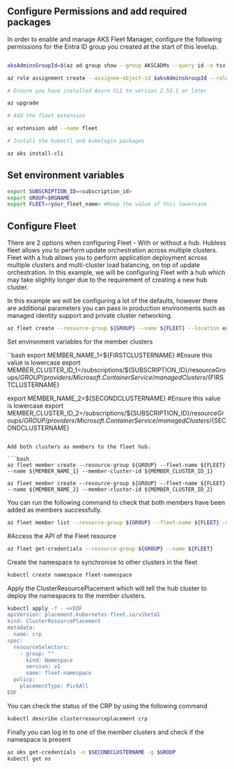 ## Configure Permissions and add required packages

In order to enable and manage AKS Fleet Manager, configure the following permissions for the Entra ID group you created at the start of this levelup.

```bash

aksAdminsGroupId=$(az ad group show --group AKSCADMs --query id -o tsv)

az role assignment create --assignee-object-id $aksAdminsGroupId --role 'Azure Kubernetes Fleet Manager RBAC Cluster Admin' --scope 'subscriptions/${SUBSCRIPTION_ID}/resourceGroups/${RGNAME}'

# Ensure you have installed Azure CLI to version 2.53.1 or later

az upgrade

# Add the fleet extension

az extension add --name fleet

# Install the kubectl and kubelogin packages

az aks install-cli

```

## Set environment variables

```bash
export SUBSCRIPTION_ID=<subscription_id>
export GROUP=$RGNAME
export FLEET=<your_fleet_name> #Keep the value of this lowercase
```

## Configure Fleet

There are 2 options when configuring Fleet - With or without a hub. Hubless fleet allows you to perform update orchestration across multiple clusters. Fleet with a hub allows you to perform application deployment across multiple clusters and multi-cluster load balancing, on top of update orchestration. In this example, we will be configuring Fleet with a hub which may take slightly longer due to the requirement of creating a new hub cluster.

In this example we will be configuring a lot of the defaults, however there are additional parameters you can pass in production environments such as managed identity support and private cluster networking.

```bash
az fleet create --resource-group ${GROUP} --name ${FLEET} --location eastus --enable-hub
```

Set environment variables for the member clusters

``bash
export MEMBER_NAME_1=${FIRSTCLUSTERNAME} #Ensure this value is lowercase
export MEMBER_CLUSTER_ID_1=/subscriptions/${SUBSCRIPTION_ID}/resourceGroups/${GROUP}/providers/Microsoft.ContainerService/managedClusters/${FIRSTCLUSTERNAME}

export MEMBER_NAME_2=${SECONDCLUSTERNAME} #Ensure this value is lowercase
export MEMBER_CLUSTER_ID_2=/subscriptions/${SUBSCRIPTION_ID}/resourceGroups/${GROUP}/providers/Microsoft.ContainerService/managedClusters/${SECONDCLUSTERNAME}
```

Add both clusters as members to the fleet hub.

```bash
az fleet member create --resource-group ${GROUP} --fleet-name ${FLEET} --name ${MEMBER_NAME_1} --member-cluster-id ${MEMBER_CLUSTER_ID_1}

az fleet member create --resource-group ${GROUP} --fleet-name ${FLEET} --name ${MEMBER_NAME_2} --member-cluster-id ${MEMBER_CLUSTER_ID_2}
```

You can run the following command to check that both members have been added as members successfully.

```bash
az fleet member list --resource-group ${GROUP} --fleet-name ${FLEET} -o table
```

#Access the API of the Fleet resource

```bash
az fleet get-credentials --resource-group ${GROUP} --name ${FLEET}
```

Create the namespace to synchronise to other clusters in the fleet
```bash
kubectl create namespace fleet-namespace
```

Apply the ClusterResourcePlacement which will tell the hub cluster to deploy the namespaces to the member clusters.

```bash
kubectl apply -f - <<EOF
apiVersion: placement.kubernetes-fleet.io/v1beta1
kind: ClusterResourcePlacement
metadata:
  name: crp
spec:
  resourceSelectors:
    - group: ""
      kind: Namespace
      version: v1
      name: fleet-namespace
  policy:
    placementType: PickAll
EOF
```

You can check the status of the CRP by using the following command

```bash
kubectl describe clusterresourceplacement crp
```

Finally you can log in to one of the member clusters and check if the namespace is present

```bash
az aks get-credentials -n $SECONDCLUSTERNAME -g $GROUP
kubectl get ns
```

